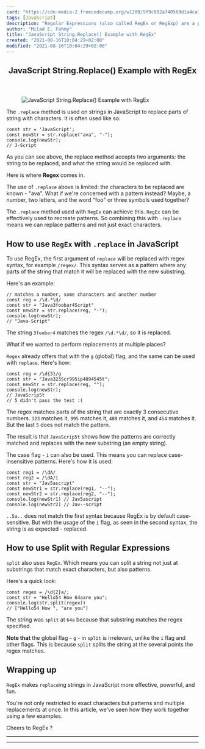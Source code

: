 ```yaml
---
card: "https://cdn-media-2.freecodecamp.org/w1280/5f9c982a740569d1a4ca1884.jpg"
tags: [JavaScript]
description: "Regular Expressions (also called RegEx or RegExp) are a power"
author: "Milad E. Fahmy"
title: "JavaScript String.Replace() Example with RegEx"
created: "2021-08-16T10:04:29+02:00"
modified: "2021-08-16T10:04:29+02:00"
---
```

<div class="site-wrapper">
<main id="site-main" class="site-main outer">
<div class="inner">
<article class="post-full post tag-javascript tag-regex tag-web-development ">
<header class="post-full-header">
<h1 class="post-full-title">JavaScript String.Replace() Example with RegEx</h1>
</header>
<figure class="post-full-image">
<picture>
<source media="(max-width: 700px)" sizes="1px" srcset="data:image/gif;base64,R0lGODlhAQABAIAAAAAAAP///yH5BAEAAAAALAAAAAABAAEAAAIBRAA7 1w">
<source media="(min-width: 701px)" sizes="(max-width: 800px) 400px,
(max-width: 1170px) 700px,
1400px" srcset="https://cdn-media-2.freecodecamp.org/w1280/5f9c982a740569d1a4ca1884.jpg 300w,
https://cdn-media-2.freecodecamp.org/w1280/5f9c982a740569d1a4ca1884.jpg 600w,
https://cdn-media-2.freecodecamp.org/w1280/5f9c982a740569d1a4ca1884.jpg 1000w,
https://cdn-media-2.freecodecamp.org/w1280/5f9c982a740569d1a4ca1884.jpg 2000w">
<img onerror="this.style.display='none'" src="https://cdn-media-2.freecodecamp.org/w1280/5f9c982a740569d1a4ca1884.jpg" alt="JavaScript String.Replace() Example with RegEx">
</picture>
</figure>
<section class="post-full-content">
<div class="post-content">
<p>The <code>.replace</code> method is used on strings in JavaScript to replace parts of string with characters. It is often used like so:</p>
<pre><code class="language-js">const str = 'JavaScript';
const newStr = str.replace("ava", "-");
console.log(newStr);
// J-Script
</code></pre>
<p>As you can see above, the replace method accepts two arguments: the string to be replaced, and what the string would be replaced with.</p>
<p>Here is where <strong>Regex</strong> comes in.</p>
<p>The use of <code>.replace</code> above is limited: the characters to be replaced are known - "ava". What if we're concerned with a pattern instead? Maybe, a number, two letters, and the word "foo" or three symbols used together?</p>
<p>The <code>.replace</code> method used with <code>RegEx</code> can achieve this. <code>RegEx</code> can be effectively used to recreate patterns. So combining this with <code>.replace</code> means we can replace patterns and not just exact characters.</p>
<h2 id="howtouseregexwithreplaceinjavascript">How to use <code>RegEx</code> with <code>.replace</code> in JavaScript</h2>
<p>To use RegEx, the first argument of <code>replace</code> will be replaced with regex syntax, for example <code>/regex/</code>. This syntax serves as a pattern where any parts of the string that match it will be replaced with the new substring.</p>
<p>Here's an example:</p>
<pre><code class="language-js">// matches a number, some characters and another number
const reg = /\d.*\d/
const str = "Java3foobar4Script"
const newStr = str.replace(reg, "-");
console.log(newStr);
// "Java-Script"
</code></pre>
<p>The string <code>3foobar4</code> matches the regex <code>/\d.*\d/</code>, so it is replaced.</p>
<p>What if we wanted to perform replacements at multiple places?</p>
<p><code>Regex</code> already offers that with the <code>g</code> (global) flag, and the same can be used with <code>replace</code>. Here's how:</p>
<pre><code class="language-js">const reg = /\d{3}/g
const str = "Java323Scr995ip4894545t";
const newStr = str.replace(reg, "");
console.log(newStr);
// JavaScrip5t
// 5 didn't pass the test :(
</code></pre>
<p>The regex matches parts of the string that are exactly 3 consecutive numbers. <code>323</code> matches it, <code>995</code> matches it, <code>489</code> matches it, and <code>454</code> matches it. But the last <code>5</code> does not match the pattern.</p>
<p>The result is that <code>JavaScrip5t</code> shows how the patterns are correctly matched and replaces with the new substring (an empty string).</p>
<p>The case flag - <code>i</code> can also be used. This means you can replace case-insensitive patterns. Here's how it is used:</p>
<pre><code class="language-js">const reg1 = /\dA/
const reg2 = /\dA/i
const str = "Jav5ascript"
const newStr1 = str.replace(reg1, "--");
const newStr2 = str.replace(reg2, "--");
console.log(newStr1) // Jav5ascript
console.log(newStr2) // Jav--script
</code></pre>
<p><code>..5a..</code> does not match the first syntax because RegEx is by default case-sensitive. But with the usage of the <code>i</code> flag, as seen in the second syntax, the string is as expected - replaced.</p>
<h2 id="howtousesplitwithregularexpressions">How to use Split with Regular Expressions</h2>
<p><code>split</code> also uses <code>RegEx</code>. Which means you can split a string not just at substrings that match exact characters, but also patterns.</p>
<p>Here's a quick look:</p>
<pre><code class="language-js">const regex = /\d{2}a/;
const str = "Hello54 How 64aare you";
console.log(str.split(regex))
// ["Hello54 How ", "are you"]
</code></pre>
<p>The string was <code>split</code> at <code>64a</code> because that substring matches the regex specified.</p>
<p><strong>Note that</strong> the global flag - <code>g</code> - in <code>split</code> is irrelevant, unlike the <code>i</code> flag and other flags. This is because <code>split</code> splits the string at the several points the regex matches.</p>
<h2 id="wrappingup">Wrapping up</h2>
<p><code>RegEx</code> makes <code>replace</code>ing strings in JavaScript more effective, powerful, and fun.</p>
<p>You're not only restricted to exact characters but patterns and multiple replacements at once. In this article, we've seen how they work together using a few examples.</p>
<p>Cheers to RegEx ?</p>
</div>
<hr>
<hr>
</section>
</article>
</div>
</main>
</div>
<!-- Google Tag Manager (noscript) -->
<!-- End Google Tag Manager (noscript) -->

